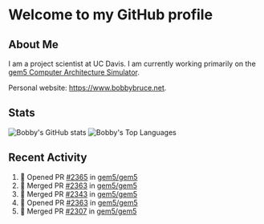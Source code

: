 # Welcome to my GitHub profile

## About Me

I am a project scientist at UC Davis. I am currently working primarily on the [gem5 Computer Architecture Simulator](https://github.com/gem5).

Personal website: <https://www.bobbybruce.net>.

## Stats

![Bobby's GitHub stats](https://github-readme-stats.vercel.app/api?username=bobbyrbruce&show_icons=true&theme=responsive&include_all_commits=true&count_private=true&show=reviews&disable_animations=true)
![Bobby's Top Languages ](https://github-readme-stats.vercel.app/api/top-langs/?username=bobbyrbruce&layout=compact&theme=responsive&count_private=true&langs_count=10&disable_animations=true)

## Recent Activity

<!--START_SECTION:activity-->
1. 💪 Opened PR [#2365](https://github.com/gem5/gem5/pull/2365) in [gem5/gem5](https://github.com/gem5/gem5)
2. 🎉 Merged PR [#2363](https://github.com/gem5/gem5/pull/2363) in [gem5/gem5](https://github.com/gem5/gem5)
3. 🎉 Merged PR [#2343](https://github.com/gem5/gem5/pull/2343) in [gem5/gem5](https://github.com/gem5/gem5)
4. 💪 Opened PR [#2363](https://github.com/gem5/gem5/pull/2363) in [gem5/gem5](https://github.com/gem5/gem5)
5. 🎉 Merged PR [#2307](https://github.com/gem5/gem5/pull/2307) in [gem5/gem5](https://github.com/gem5/gem5)
<!--END_SECTION:activity-->
